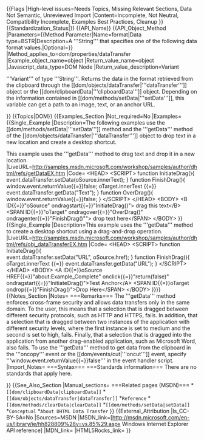 {{Flags
|High-level issues=Needs Topics, Missing Relevant Sections, Data Not Semantic, Unreviewed Import
|Content=Incomplete, Not Neutral, Compatibility Incomplete, Examples Best Practices, Cleanup
}}
{{Standardization_Status|}}
{{API_Name}}
{{API_Object_Method
|Parameters={{Method Parameter|Name=format|Data type=BSTR|Description=A '''String''' that specifies one of the following data format values.|Optional=}}
|Method_applies_to=dom/properties/dataTransfer
|Example_object_name=object
|Return_value_name=object
|Javascript_data_type=DOM Node
|Return_value_description=Variant

'''Variant''' of type '''String'''. Returns the data in the format retrieved from the clipboard through the [[dom/objects/dataTransfer|'''dataTransfer''']] object or the [[dom/clipboardData|'''clipboardData''']] object. Depending on the information contained in [[dom/methods/setData|'''setData''']], this variable can get a path to an image, text, or an anchor URL.


}}
{{Topics|DOM}}
{{Examples_Section
|Not_required=No
|Examples={{Single_Example
|Description=The following examples use the [[dom/methods/setData|'''setData''']] method and the '''getData''' method of the [[dom/objects/dataTransfer|'''dataTransfer''']] object to drop text in a new location and create a desktop shortcut.

This example uses the '''getData''' method to drag text and drop it in a new location.
|LiveURL=http://samples.msdn.microsoft.com/workshop/samples/author/dhtml/refs/getDataEX.htm
|Code=
&lt;HEAD&gt;
&lt;SCRIPT&gt;
function InitiateDrag(){
  event.dataTransfer.setData(oSource.innerText);
}
function FinishDrag(){
  window.event.returnValue{{=}}false;
  oTarget.innerText {{=}} event.dataTransfer.getData("Text");
}
function OverDrag(){
  window.event.returnValue{{=}}false;
}
&lt;/SCRIPT&gt;
&lt;/HEAD&gt;
&lt;BODY&gt;
&lt;B ID{{=}}"oSource"
   ondragstart{{=}}"InitiateDrag()"&gt;
drag this text&lt;/B&gt;
&lt;SPAN ID{{=}}"oTarget"
   ondragover{{=}}"OverDrag()"
   ondragenter{{=}}"FinishDrag()""&gt;
drop text here&lt;/SPAN&gt;
&lt;/BODY&gt;
}}
{{Single_Example
|Description=This example uses the '''getData''' method to create a desktop shortcut using a drag-and-drop operation.
|LiveURL=http://samples.msdn.microsoft.com/workshop/samples/author/dhtml/refs/obj_dataTransferEX.htm
|Code=
&lt;HEAD&gt;
&lt;SCRIPT&gt;
function InitiateDrag(){   
  event.dataTransfer.setData("URL", oSource.href);
}
function FinishDrag(){
  oTarget.innerText {{=}} event.dataTransfer.getData("URL");
}
&lt;/SCRIPT&gt;
&lt;/HEAD&gt;
&lt;BODY&gt;
&lt;A ID{{=}}oSource HREF{{=}}"about:Example_Complete" 
   onclick{{=}}"return(false)" ondragstart{{=}}"InitiateDrag()"&gt;Test Anchor&lt;/A&gt;
&lt;SPAN ID{{=}}oTarget ondrop{{=}}"FinishDrag()"&gt;Drop Here&lt;/SPAN&gt;
&lt;/BODY&gt;
}}}}
{{Notes_Section
|Notes=
===Remarks===
The '''getData''' method enforces cross-frame security and allows data transfers only in the same domain. To the user, this means that a selection that is dragged between different security protocols, such as HTTP and HTTPS, fails. In addition, that a selection that is dragged between two instances of the application with different security levels, where the first instance is set to medium and the second is set to high, fails. Finally, that a selection that is dragged into the application from another drag-enabled application, such as Microsoft Word, also fails.
To use the '''getData''' method to get data from the clipboard in the '''oncopy''' event or the [[dom/events/cut|'''oncut''']] event, specify '''window.event.returnValue{{=}}false''' in the event handler script.
|Import_Notes=
===Syntax===
===Standards information===
There are no standards that apply here.

}}
{{See_Also_Section
|Manual_sections=
===Related pages (MSDN)===
*<code>[[dom/clipboardData|clipboardData]]</code>
*<code>[[dom/objects/dataTransfer|dataTransfer]]</code>
*<code>Reference</code>
*<code>[[dom/methods/clearData|clearData]]</code>
*<code>[[dom/methods/setData|setData]]</code>
*<code>Conceptual</code>
*<code>About DHTML Data Transfer</code>
}}
{{External_Attribution
|Is_CC-BY-SA=No
|Sources=MSDN
|MSDN_link=[http://msdn.microsoft.com/en-us/library/ie/hh828809%28v=vs.85%29.aspx Windows Internet Explorer API reference]
|MDN_link=
|HTML5Rocks_link=
}}